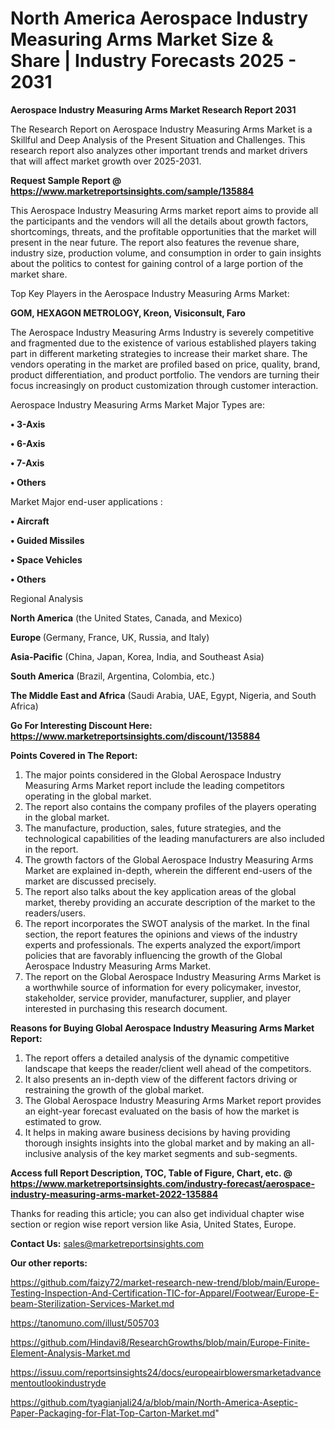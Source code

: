  # North America Aerospace Industry Measuring Arms Market Size & Share | Industry Forecasts 2025 - 2031

<strong>Aerospace Industry Measuring Arms Market Research Report 2031</strong>

The Research Report on Aerospace Industry Measuring Arms Market is a Skillful and Deep Analysis of the Present Situation and Challenges. This research report also analyzes other important trends and market drivers that will affect market growth over 2025-2031.

<strong>Request Sample Report @ <a href=https://www.marketreportsinsights.com/sample/135884>https://www.marketreportsinsights.com/sample/135884</a></strong>

This Aerospace Industry Measuring Arms market report aims to provide all the participants and the vendors will all the details about growth factors, shortcomings, threats, and the profitable opportunities that the market will present in the near future. The report also features the revenue share, industry size, production volume, and consumption in order to gain insights about the politics to contest for gaining control of a large portion of the market share.

Top Key Players in the Aerospace Industry Measuring Arms Market:

<strong>GOM, HEXAGON METROLOGY, Kreon, Visiconsult, Faro</strong>

The Aerospace Industry Measuring Arms Industry is severely competitive and fragmented due to the existence of various established players taking part in different marketing strategies to increase their market share. The vendors operating in the market are profiled based on price, quality, brand, product differentiation, and product portfolio. The vendors are turning their focus increasingly on product customization through customer interaction.

Aerospace Industry Measuring Arms Market Major Types are:

<strong>• 3-Axis

• 6-Axis

• 7-Axis

• Others</strong>

Market Major end-user applications :

<strong>• Aircraft

• Guided Missiles

• Space Vehicles

• Others</strong>

Regional Analysis

</u><strong><b>North America</b></strong> (the United States, Canada, and Mexico)

<strong><b>Europe </b></strong>(Germany, France, UK, Russia, and Italy)

<strong><b>Asia-Pacific</b></strong> (China, Japan, Korea, India, and Southeast Asia)

<strong><b>South America</b></strong> (Brazil, Argentina, Colombia, etc.)

<strong><b>The Middle East and Africa</b></strong> (Saudi Arabia, UAE, Egypt, Nigeria, and South Africa)

<strong>Go For Interesting Discount Here: <a href=https://www.marketreportsinsights.com/discount/135884>https://www.marketreportsinsights.com/discount/135884</a></strong>

<strong>Points Covered in The Report:</strong>
<ol>
  <li>The major points considered in the Global Aerospace Industry Measuring Arms Market report include the leading competitors operating in the global market.</li>
  <li>The report also contains the company profiles of the players operating in the global market.</li>
  <li>The manufacture, production, sales, future strategies, and the technological capabilities of the leading manufacturers are also included in the report.</li>
  <li>The growth factors of the Global Aerospace Industry Measuring Arms Market are explained in-depth, wherein the different end-users of the market are discussed precisely.</li>
  <li>The report also talks about the key application areas of the global market, thereby providing an accurate description of the market to the readers/users.</li>
  <li>The report incorporates the SWOT analysis of the market. In the final section, the report features the opinions and views of the industry experts and professionals. The experts analyzed the export/import policies that are favorably influencing the growth of the Global Aerospace Industry Measuring Arms Market.</li>
  <li>The report on the Global Aerospace Industry Measuring Arms Market is a worthwhile source of information for every policymaker, investor, stakeholder, service provider, manufacturer, supplier, and player interested in purchasing this research document.</li>
</ol>
<strong>Reasons for Buying Global Aerospace Industry Measuring Arms Market Report:</strong>

<ol>
  <li>The report offers a detailed analysis of the dynamic competitive landscape that keeps the reader/client well ahead of the competitors.</li>
  <li>It also presents an in-depth view of the different factors driving or restraining the growth of the global market.</li>
  <li>The Global Aerospace Industry Measuring Arms Market report provides an eight-year forecast evaluated on the basis of how the market is estimated to grow.</li>
  <li>It helps in making aware business decisions by having providing thorough insights insights into the global market and by making an all-inclusive analysis of the key market segments and sub-segments.</li>
</ol>
<strong>Access full Report Description, TOC, Table of Figure, Chart, etc. @ <a href=https://www.marketreportsinsights.com/industry-forecast/aerospace-industry-measuring-arms-market-2022-135884>https://www.marketreportsinsights.com/industry-forecast/aerospace-industry-measuring-arms-market-2022-135884</a></strong>


Thanks for reading this article; you can also get individual chapter wise section or region wise report version like Asia, United States, Europe.

<strong>Contact Us:</strong>
sales@marketreportsinsights.com

<strong>Our other reports:</strong>

<a href=https://github.com/faizy72/market-research-new-trend/blob/main/Europe-Testing-Inspection-And-Certification-TIC-for-Apparel/Footwear/Europe-E-beam-Sterilization-Services-Market.md>https://github.com/faizy72/market-research-new-trend/blob/main/Europe-Testing-Inspection-And-Certification-TIC-for-Apparel/Footwear/Europe-E-beam-Sterilization-Services-Market.md</a>

<a href=https://tanomuno.com/illust/505703>https://tanomuno.com/illust/505703</a>

<a href=https://github.com/Hindavi8/ResearchGrowths/blob/main/Europe-Finite-Element-Analysis-Market.md>https://github.com/Hindavi8/ResearchGrowths/blob/main/Europe-Finite-Element-Analysis-Market.md</a>

<a href=https://issuu.com/reportsinsights24/docs/europeairblowersmarketadvancementoutlookindustryde>https://issuu.com/reportsinsights24/docs/europeairblowersmarketadvancementoutlookindustryde</a>

<a href=https://github.com/tyagianjali24/a/blob/main/North-America-Aseptic-Paper-Packaging-for-Flat-Top-Carton-Market.md>https://github.com/tyagianjali24/a/blob/main/North-America-Aseptic-Paper-Packaging-for-Flat-Top-Carton-Market.md</a>"
